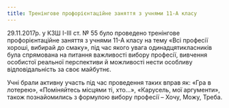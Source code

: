 ```yaml
---
title: Тренінгове профорієнтаційне заняття з учнями 11-А класу
---
```


29.11.2017р. у КЗШ І-ІІІ ст. № 55 було проведено тренінгове профорієнтаційне заняття з учнями 11-А класу на тему «Всі професії хороші, вибирай до смаку», під час якого увага одинадцятикласників була спрямована на питання важливості вибору професії, вивчення особистої реальної перспективи й можливості нести особливу відповідальність за своє майбутнє.

Учні брали активну участь під час проведення таких вправ як: «Гра в лотерею», «Поміняйтесь місцями ті, хто…», «Карусель, мої аргументи», також познайомились з формулою вибору професії – Хочу, Можу, Треба.

<slideshow id="_/72157690314173655" />
